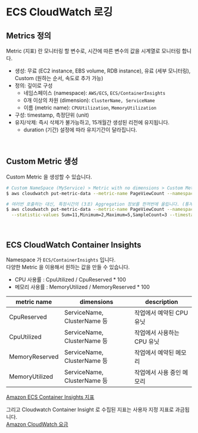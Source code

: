 # ECS CloudWatch 로깅

## Metrics 정의
Metric (지표) 란 모니터링 할 변수로, 시간에 따른 변수의 값을 시계열로 모니터링 합니다.<br>
- 생성: 무료 (EC2 instance, EBS volume, RDB instance), 유료 (세부 모니터링), Custom (원하는 순서, 속도로 추가 가능)
- 정의: 깊이로 구성
    - 네임스페이스 (namespace): `AWS/ECS`, `ECS/ContainerInsights`
    - 0개 이상의 차원 (dimension): `ClusterName, ServiceName`
    - 이름 (metric name): `CPUUtilization`, `MemoryUtilization`
- 구성: timestamp, 측정단위 (unit)
- 유지/삭제: 즉시 삭제가 불가능하고, 15개월간 생성된 리전에 유지됩니다.
    - duration (기간) 설정에 따라 유지기간이 달라집니다.
<br>

## Custom Metric 생성
Custom Metric 을 생성할 수 있습니다. <br>
```bash
# Custom NameSpace (MyService) > Metric with no dimensions > Custom Metric Name (PageViewCount)
$ aws cloudwatch put-metric-data --metric-name PageViewCount --namespace MyService --value 2 --timestamp 1637902401

# 여러번 호출하는 대신, 특정시간의 (3초) Aggregation 정보를 한꺼번에 올립니다. (통계횟수 줄이기)
$ aws cloudwatch put-metric-data --metric-name PageViewCount --namespace MyService \
  --statistic-values Sum=11,Minimum=2,Maximum=5,SampleCount=3 --timestamp 1637902401
```
<br>

## ECS CloudWatch Container Insights
Namespace 가 `ECS/ContainerInsights` 입니다. <br>
다양한 Metric 을 이용해서 원하는 값을 만들 수 있습니다. <br>
- CPU 사용률 : CpuUtilized / CpuReserved * 100
- 메모리 사용률 : MemoryUtilized / MemoryReserved * 100

| metric name    | dimensions                  | description                   |
|----------------|-----------------------------|-------------------------------|
| CpuReserved    | ServiceName, ClusterName 등 | 작업에서 예약된 CPU 유닛      |
| CpuUtilized    | ServiceName, ClusterName 등 | 작업에서 사용하는 CPU 유닛    |
| MemoryReserved | ServiceName, ClusterName 등 | 작업에서 예약된 메모리        |
| MemoryUtilized | ServiceName, ClusterName 등 | 작업에서 사용 중인 메모리     |

[Amazon ECS Container Insights 지표](https://docs.aws.amazon.com/ko_kr/AmazonCloudWatch/latest/monitoring/Container-Insights-metrics-ECS.html)

그리고 Cloudwatch Container Insight 로 수집된 지표는 사용자 지정 지표로 과금됩니다. <br>
[Amazon CloudWatch 요금](https://aws.amazon.com/ko/cloudwatch/pricing/) <br>
<br>
